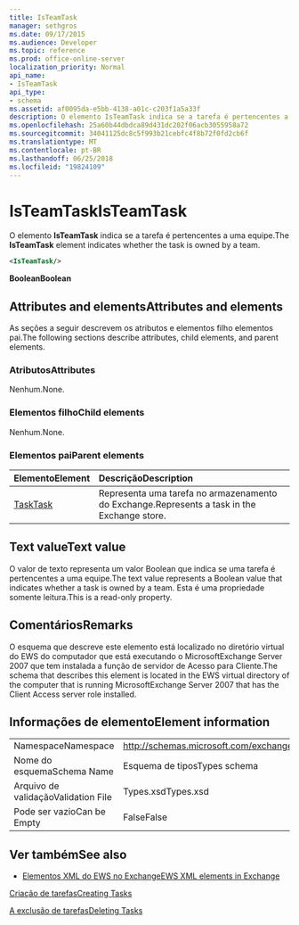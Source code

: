 ```yaml
---
title: IsTeamTask
manager: sethgros
ms.date: 09/17/2015
ms.audience: Developer
ms.topic: reference
ms.prod: office-online-server
localization_priority: Normal
api_name:
- IsTeamTask
api_type:
- schema
ms.assetid: af0095da-e5bb-4138-a01c-c203f1a5a33f
description: O elemento IsTeamTask indica se a tarefa é pertencentes a uma equipe.
ms.openlocfilehash: 25a60b44dbdca89d431dc202f06acb3055958a72
ms.sourcegitcommit: 34041125dc8c5f993b21cebfc4f8b72f0fd2cb6f
ms.translationtype: MT
ms.contentlocale: pt-BR
ms.lasthandoff: 06/25/2018
ms.locfileid: "19824109"
---
```

# <a name="isteamtask"></a><span data-ttu-id="9158a-103">IsTeamTask</span><span class="sxs-lookup"><span data-stu-id="9158a-103">IsTeamTask</span></span>

<span data-ttu-id="9158a-104">O elemento **IsTeamTask** indica se a tarefa é pertencentes a uma equipe.</span><span class="sxs-lookup"><span data-stu-id="9158a-104">The **IsTeamTask** element indicates whether the task is owned by a team.</span></span> 
  
```xml
<IsTeamTask/>
```

 <span data-ttu-id="9158a-105">**Boolean**</span><span class="sxs-lookup"><span data-stu-id="9158a-105">**Boolean**</span></span>
## <a name="attributes-and-elements"></a><span data-ttu-id="9158a-106">Attributes and elements</span><span class="sxs-lookup"><span data-stu-id="9158a-106">Attributes and elements</span></span>

<span data-ttu-id="9158a-107">As seções a seguir descrevem os atributos e elementos filho elementos pai.</span><span class="sxs-lookup"><span data-stu-id="9158a-107">The following sections describe attributes, child elements, and parent elements.</span></span>
  
### <a name="attributes"></a><span data-ttu-id="9158a-108">Atributos</span><span class="sxs-lookup"><span data-stu-id="9158a-108">Attributes</span></span>

<span data-ttu-id="9158a-109">Nenhum.</span><span class="sxs-lookup"><span data-stu-id="9158a-109">None.</span></span>
  
### <a name="child-elements"></a><span data-ttu-id="9158a-110">Elementos filho</span><span class="sxs-lookup"><span data-stu-id="9158a-110">Child elements</span></span>

<span data-ttu-id="9158a-111">Nenhum.</span><span class="sxs-lookup"><span data-stu-id="9158a-111">None.</span></span>
  
### <a name="parent-elements"></a><span data-ttu-id="9158a-112">Elementos pai</span><span class="sxs-lookup"><span data-stu-id="9158a-112">Parent elements</span></span>

|<span data-ttu-id="9158a-113">**Elemento**</span><span class="sxs-lookup"><span data-stu-id="9158a-113">**Element**</span></span>|<span data-ttu-id="9158a-114">**Descrição**</span><span class="sxs-lookup"><span data-stu-id="9158a-114">**Description**</span></span>|
|:-----|:-----|
|[<span data-ttu-id="9158a-115">Task</span><span class="sxs-lookup"><span data-stu-id="9158a-115">Task</span></span>](task.md) <br/> |<span data-ttu-id="9158a-116">Representa uma tarefa no armazenamento do Exchange.</span><span class="sxs-lookup"><span data-stu-id="9158a-116">Represents a task in the Exchange store.</span></span>  <br/> |
   
## <a name="text-value"></a><span data-ttu-id="9158a-117">Text value</span><span class="sxs-lookup"><span data-stu-id="9158a-117">Text value</span></span>

<span data-ttu-id="9158a-118">O valor de texto representa um valor Boolean que indica se uma tarefa é pertencentes a uma equipe.</span><span class="sxs-lookup"><span data-stu-id="9158a-118">The text value represents a Boolean value that indicates whether a task is owned by a team.</span></span> <span data-ttu-id="9158a-119">Esta é uma propriedade somente leitura.</span><span class="sxs-lookup"><span data-stu-id="9158a-119">This is a read-only property.</span></span>
  
## <a name="remarks"></a><span data-ttu-id="9158a-120">Comentários</span><span class="sxs-lookup"><span data-stu-id="9158a-120">Remarks</span></span>

<span data-ttu-id="9158a-121">O esquema que descreve este elemento está localizado no diretório virtual do EWS do computador que está executando o MicrosoftExchange Server 2007 que tem instalada a função de servidor de Acesso para Cliente.</span><span class="sxs-lookup"><span data-stu-id="9158a-121">The schema that describes this element is located in the EWS virtual directory of the computer that is running MicrosoftExchange Server 2007 that has the Client Access server role installed.</span></span>
  
## <a name="element-information"></a><span data-ttu-id="9158a-122">Informações de elemento</span><span class="sxs-lookup"><span data-stu-id="9158a-122">Element information</span></span>

|||
|:-----|:-----|
|<span data-ttu-id="9158a-123">Namespace</span><span class="sxs-lookup"><span data-stu-id="9158a-123">Namespace</span></span>  <br/> |http://schemas.microsoft.com/exchange/services/2006/types  <br/> |
|<span data-ttu-id="9158a-124">Nome do esquema</span><span class="sxs-lookup"><span data-stu-id="9158a-124">Schema Name</span></span>  <br/> |<span data-ttu-id="9158a-125">Esquema de tipos</span><span class="sxs-lookup"><span data-stu-id="9158a-125">Types schema</span></span>  <br/> |
|<span data-ttu-id="9158a-126">Arquivo de validação</span><span class="sxs-lookup"><span data-stu-id="9158a-126">Validation File</span></span>  <br/> |<span data-ttu-id="9158a-127">Types.xsd</span><span class="sxs-lookup"><span data-stu-id="9158a-127">Types.xsd</span></span>  <br/> |
|<span data-ttu-id="9158a-128">Pode ser vazio</span><span class="sxs-lookup"><span data-stu-id="9158a-128">Can be Empty</span></span>  <br/> |<span data-ttu-id="9158a-129">False</span><span class="sxs-lookup"><span data-stu-id="9158a-129">False</span></span>  <br/> |
   
## <a name="see-also"></a><span data-ttu-id="9158a-130">Ver também</span><span class="sxs-lookup"><span data-stu-id="9158a-130">See also</span></span>



- [<span data-ttu-id="9158a-131">Elementos XML do EWS no Exchange</span><span class="sxs-lookup"><span data-stu-id="9158a-131">EWS XML elements in Exchange</span></span>](ews-xml-elements-in-exchange.md)


[<span data-ttu-id="9158a-132">Criação de tarefas</span><span class="sxs-lookup"><span data-stu-id="9158a-132">Creating Tasks</span></span>](http://msdn.microsoft.com/library/0ef97334-e8a0-4f67-a23a-dd9e2bbad49f%28Office.15%29.aspx)
  
[<span data-ttu-id="9158a-133">A exclusão de tarefas</span><span class="sxs-lookup"><span data-stu-id="9158a-133">Deleting Tasks</span></span>](http://msdn.microsoft.com/library/a3d7e25f-8a35-4901-b1d9-d31f418ab340%28Office.15%29.aspx)

